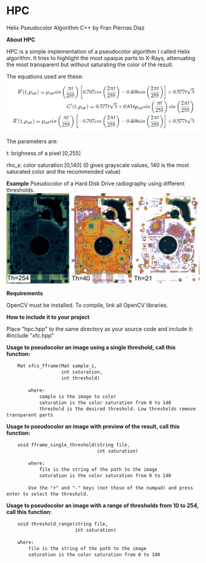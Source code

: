 # HPC
Helix Pseudocolor Algorithm C++ by Fran Piernas Diaz

**About HPC**

HPC is a simple implementation of a pseudocolor algorithm I called Helix algorithm. 
It tries to highlight the most opaque parts to X-Rays, attenuating the most 
transparent but without saturating the color of the result.

The equations used are these:
![Screenshot](equations.PNG)

The parameters are:

  t: brighness of a pixel [0,255]
  
  rho_s: color saturation [0,140] (0 gives grayscale values, 140 is the most saturated color and the recommended value)
  
**Example**
Pseudocolor of a Hard Disk Drive radiography using different thresholds.
![Screenshot](example.jpg)
  
**Requirements**

OpenCV must be installed. To compile, link all OpenCV libraries.

**How to include it to your project**

Place "hpc.hpp" to the same directory as your source code and include it:
#include "xfc.hpp"

**Usage to pseudocolor an image using a single threshold, call this function:**

        Mat xfcs_fframe(Mat sample_i,
                        int saturation,
                        int threshold)

            where:
                sample is the image to color
                saturation is the color saturation from 0 to 140
                threshold is the desired threshold. Low thresholds remove transparent parts

 **Usage to pseudocolor an image with preview of the result, call this function:**

        void fframe_single_threshold(string file,
                                     int saturation)

            where:
                file is the string of the path to the image
                saturation is the color saturation from 0 to 140

            Use the "+" and "-" keys (not those of the numpad) and press enter to select the threshold.

 **Usage to pseudocolor an image with a range of thresholds from 10 to 254, call this function:**

        void threshold_range(string file,
                             int saturation)

        where:
            file is the string of the path to the image
            saturation is the color saturation from 0 to 140
